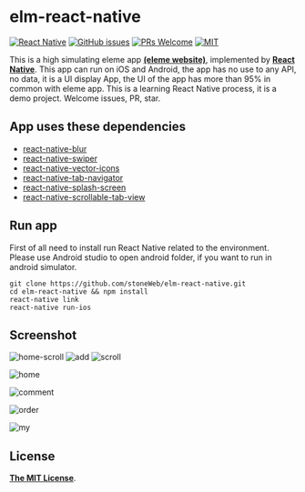 # elm-react-native

[![React Native](https://img.shields.io/badge/react--native-v0.40.x-05A5D1.svg)](https://facebook.github.io/react-native)
[![GitHub issues](https://img.shields.io/github/issues/stoneWeb/elm-react-native.svg)](https://github.com/stoneWeb/elm-react-native)
[![PRs Welcome](https://img.shields.io/badge/PRs-welcome-brightgreen.svg)](https://github.com/attentiveness/reading/pulls)
[![MIT](https://img.shields.io/dub/l/vibe-d.svg)](http://opensource.org/licenses/MIT)

This is a high simulating eleme app [**(eleme website)**](https://www.ele.me/), implemented by [**React Native**](http://facebook.github.io/react-native/). This app can run on iOS and Android, the app has no use to any API, no data, it is a UI display App, the UI of the app has more than 95% in common with eleme app. This is a learning React Native process, it is a demo project. Welcome issues, PR, star.

## App uses these dependencies
- [react-native-blur](https://github.com/react-native-fellowship/react-native-blur)
- [react-native-swiper](https://github.com/leecade/react-native-swiper)
- [react-native-vector-icons](https://github.com/oblador/react-native-vector-icons)
- [react-native-tab-navigator](https://github.com/exponent/react-native-tab-navigator)
- [react-native-splash-screen](https://github.com/crazycodeboy/react-native-splash-screen)
- [react-native-scrollable-tab-view](https://github.com/skv-headless/react-native-scrollable-tab-view)

## Run app
First of all need to install run React Native related to the environment. Please use Android studio to open android folder, if you want to run in android simulator.
```
git clone https://github.com/stoneWeb/elm-react-native.git
cd elm-react-native && npm install
react-native link
react-native run-ios
```


## Screenshot

![home-scroll](screenshots/home-scroll.gif)
![add](screenshots/add.gif)
![scroll](screenshots/scroll.gif)

![home](screenshots/home.png)

![comment](screenshots/comment.png)

![order](screenshots/order.png)

![my](screenshots/my.png)

## License

[**The MIT License**](http://opensource.org/licenses/MIT).
